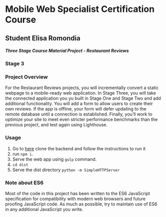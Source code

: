
# Mobile Web Specialist Certification Course

## Student Elisa Romondia

#### _Three Stage Course Material Project - Restaurant Reviews_

### Stage 3 

### Project Overview
For the Restaurant Reviews projects, you will incrementally convert a static webpage to a mobile-ready web application. In Stage Three, you will take the connected application you yu built in Stage One and Stage Two and add additional functionality. You will add a form to allow users to create their own reviews. If the app is offline, your form will defer updating to the remote database until a connection is established. Finally, you’ll work to optimize your site to meet even stricter performance benchmarks than the previous project, and test again using Lighthouse.

### Usage
1. Go to [here](https://github.com/elisaromondia/mws-restaurant-stage-3) clone the backend and follow the instructions to run it
2. run `npm i`.
3. Serve the web app using `gulp` command.
4. `cd dist`
5. Serve the dist directory `python -m SimpleHTTPServer`


### Note about ES6
Most of the code in this project has been written to the ES6 JavaScript specification for compatibility with modern web browsers and future proofing JavaScript code. As much as possible, try to maintain use of ES6 in any additional JavaScript you write. 



